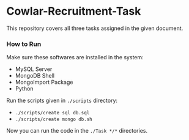 # Cowlar-Recruitment-Task
This repository covers all three tasks assigned in the given document. 

### How to Run
Make sure these softwares are installed in the system:
- MySQL Server
- MongoDB Shell
- MongoImport Package
- Python

Run the scripts given in `./scripts` directory:
- `./scripts/create sql db.sql`
- `./scripts/create mongo db.sh`

Now you can run the code in the `./Task */*` directories.
